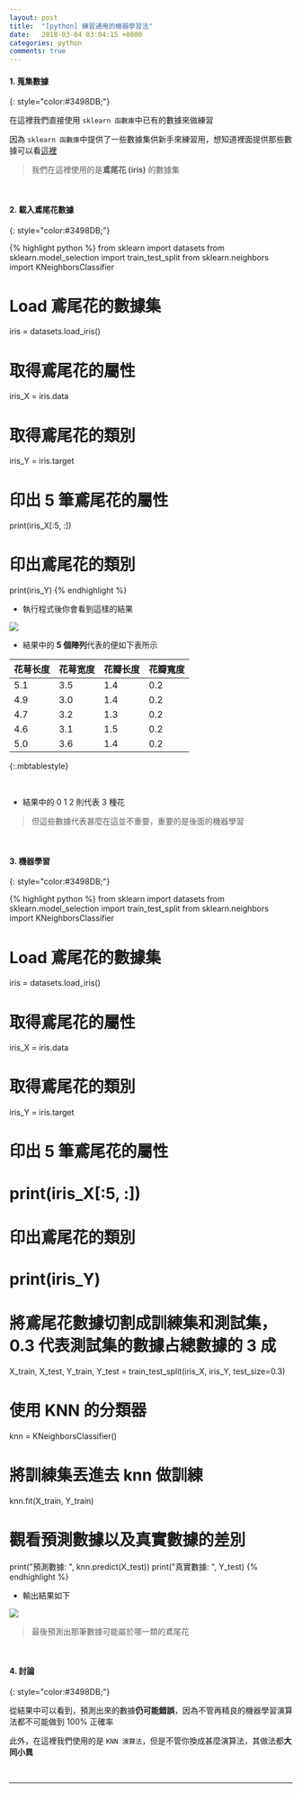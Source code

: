 ```yaml
---
layout: post
title:  "[python] 練習通用的機器學習法"
date:   2018-03-04 03:04:15 +0800
categories: python
comments: true
---
```

#### 1. 蒐集數據
{: style="color:#3498DB;"}

在這裡我們直接使用 `sklearn 函數庫`中已有的數據來做練習

因為 `sklearn 函數庫`中提供了一些數據集供新手來練習用，想知道裡面提供那些數據可以看[這裡](http://scikit-learn.org/stable/datasets/index.html)

> 我們在這裡使用的是**鳶尾花 (iris)** 的數據集

<br/>

#### 2. 載入鳶尾花數據
{: style="color:#3498DB;"}

{% highlight python %}
from sklearn import datasets
from sklearn.model_selection import train_test_split
from sklearn.neighbors import KNeighborsClassifier

# Load 鳶尾花的數據集
iris = datasets.load_iris()

# 取得鳶尾花的屬性
iris_X = iris.data 

# 取得鳶尾花的類別
iris_Y = iris.target

# 印出 5 筆鳶尾花的屬性
print(iris_X[:5, :])

# 印出鳶尾花的類別
print(iris_Y)
{% endhighlight %}

- 執行程式後你會看到這樣的結果

![](https://i.imgur.com/zZ4iFRd.png)

- 結果中的 **5 個陣列**代表的便如下表所示

| 花萼长度 | 花萼宽度 | 花瓣长度 | 花瓣寬度
| -------- | -------- | -------- | ------- |
| 5.1     | 3.5     | 1.4     | 0.2 |
| 4.9 | 3.0 | 1.4 | 0.2 |
| 4.7 | 3.2 | 1.3 | 0.2 |
| 4.6 | 3.1 | 1.5 | 0.2 |
| 5.0 | 3.6 | 1.4 | 0.2 |
{:.mbtablestyle}

<br/>

- 結果中的 0 1 2 則代表 3 種花

> 但這些數據代表甚麼在這並不重要，重要的是後面的機器學習

<br/>

#### 3. 機器學習
{: style="color:#3498DB;"}

{% highlight python %}
from sklearn import datasets
from sklearn.model_selection import train_test_split
from sklearn.neighbors import KNeighborsClassifier

# Load 鳶尾花的數據集
iris = datasets.load_iris()

# 取得鳶尾花的屬性
iris_X = iris.data 

# 取得鳶尾花的類別
iris_Y = iris.target

# 印出 5 筆鳶尾花的屬性
# print(iris_X[:5, :])

# 印出鳶尾花的類別
# print(iris_Y)

# 將鳶尾花數據切割成訓練集和測試集，0.3 代表測試集的數據占總數據的 3 成
X_train, X_test, Y_train, Y_test = train_test_split(iris_X, iris_Y, test_size=0.3)

# 使用 KNN 的分類器
knn = KNeighborsClassifier()

# 將訓練集丟進去 knn 做訓練
knn.fit(X_train, Y_train)

# 觀看預測數據以及真實數據的差別
print("預測數據: ", knn.predict(X_test))
print("真實數據: ", Y_test)
{% endhighlight %}

- 輸出結果如下

![](https://i.imgur.com/bq8ZTnM.png)

> 最後預測出那筆數據可能屬於哪一類的鳶尾花

<br/>

#### 4. 討論
{: style="color:#3498DB;"}

從結果中可以看到，預測出來的數據**仍可能錯誤**，因為不管再精良的機器學習演算法都不可能做到 100% 正確率

此外，在這裡我們使用的是 `KNN 演算法`，但是不管你換成甚麼演算法，其做法都**大同小異**

<br/>

---
